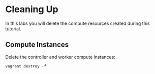 # Cleaning Up

In this labs you will delete the compute resources created during this tutorial.

## Compute Instances

Delete the controller and worker compute instances:

```
vagrant destroy -f
```
